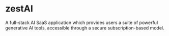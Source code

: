 # zestAI
A full-stack AI SaaS application which provides users a suite of powerful generative AI tools, accessible through a secure subscription-based model.
